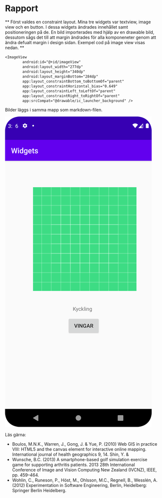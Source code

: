 
# Rapport

** Först valdes en constraint layout. Mina tre widgets var textview, image view och en button. I dessa widgets ändrades innehållet samt positioneringen på de. En bild importerades med hjälp av en drawable bild, dessutom sågs det till att margin ändrades för alla komponeneter genom att ändra defualt margin i design sidan. Exempel cod på image view visas nedan.  **

  
```
<ImageView
        android:id="@+id/imageView"
        android:layout_width="277dp"
        android:layout_height="340dp"
        android:layout_marginBottom="284dp"
        app:layout_constraintBottom_toBottomOf="parent"
        app:layout_constraintHorizontal_bias="0.649"
        app:layout_constraintLeft_toLeftOf="parent"
        app:layout_constraintRight_toRightOf="parent"
        app:srcCompat="@drawable/ic_launcher_background" />
```

Bilder läggs i samma mapp som markdown-filen.

![img.png](img.png)
  
Läs gärna:

- Boulos, M.N.K., Warren, J., Gong, J. & Yue, P. (2010) Web GIS in practice VIII: HTML5 and the canvas element for interactive online mapping. International journal of health geographics 9, 14. Shin, Y. &
- Wunsche, B.C. (2013) A smartphone-based golf simulation exercise game for supporting arthritis patients. 2013 28th International Conference of Image and Vision Computing New Zealand (IVCNZ), IEEE, pp. 459–464.
- Wohlin, C., Runeson, P., Höst, M., Ohlsson, M.C., Regnell, B., Wesslén, A. (2012) Experimentation in Software Engineering, Berlin, Heidelberg: Springer Berlin Heidelberg.

